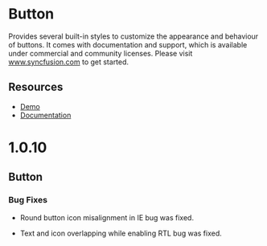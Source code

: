 # Button

Provides several built-in styles to customize the appearance and behaviour of buttons. It comes with documentation and support, which is available under commercial and community licenses. Please visit www.syncfusion.com to get started.

## Resources

* [Demo](http://ej2.syncfusion.com/demos/#/button/default.html)
* [Documentation](http://ej2.syncfusion.com/documentation/button)


# 1.0.10

## Button

### Bug Fixes

- Round button icon misalignment in IE bug was fixed.

- Text and icon overlapping while enabling RTL bug was fixed.